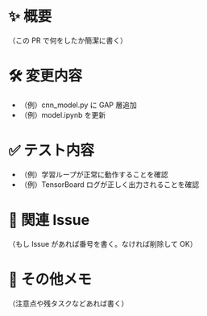 # ✨ 概要

（この PR で何をしたか簡潔に書く）

# 🛠️ 変更内容

- （例）cnn_model.py に GAP 層追加
- （例）model.ipynb を更新

# ✅ テスト内容

- （例）学習ループが正常に動作することを確認
- （例）TensorBoard ログが正しく出力されることを確認

# 📄 関連 Issue

（もし Issue があれば番号を書く。なければ削除して OK）

# 📝 その他メモ

（注意点や残タスクなどあれば書く）
